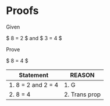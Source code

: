 # Proofs

Given

$ 8 = 2 $
and
$ 3 = 4 $

Prove

$ 8 = 4 $

| Statement         |REASON         |
|-------            |---            |
|1. 8 = 2 and 2 = 4 | 1. G          |
| 2. 8 = 4          | 2. Trans prop |


